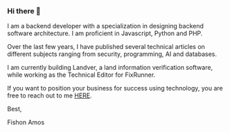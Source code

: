 ### Hi there 👋

I am a backend developer with a specialization in designing backend software architecture. I am proficient in Javascript, Python and PHP. 

Over the last few years, I have published several technical articles on different subjects ranging from security, programming, AI and databases. 

I am currently building Landver, a land information verification software, while working as the Technical Editor for FixRunner.

If you want to position your business for success using technology, you are free to reach out to me [HERE](mailto://amosfishon@outlook.com). 

Best,

Fishon Amos

<br/>


